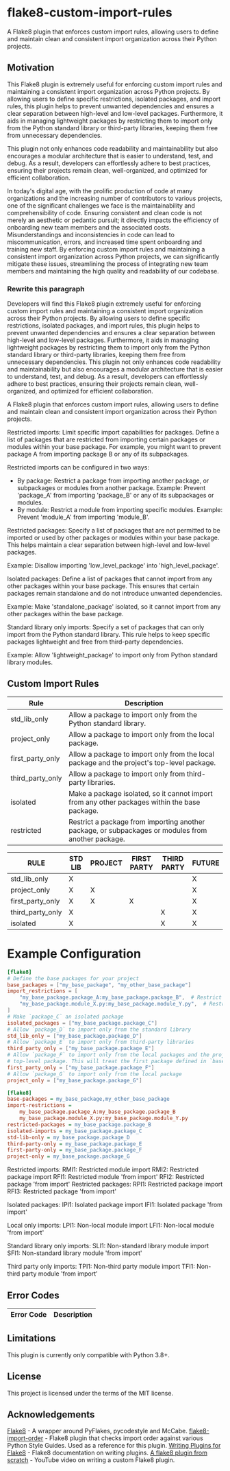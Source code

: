 # flake8-custom-import-rules
A Flake8 plugin that enforces custom import rules, allowing users to define and
maintain clean and consistent import organization across their Python projects.


## Motivation
This Flake8 plugin is extremely useful for enforcing custom import rules and
maintaining a consistent import organization across Python projects. By
allowing users to define specific restrictions, isolated packages, and import
rules, this plugin helps to prevent unwanted dependencies and ensures a clear
separation between high-level and low-level packages. Furthermore, it aids in
managing lightweight packages by restricting them to import only from the
Python standard library or third-party libraries, keeping them free
from unnecessary dependencies.

This plugin not only enhances code readability and maintainability but also
encourages a modular architecture that is easier to understand, test, and debug.
As a result, developers can effortlessly adhere to best practices, ensuring
their projects remain clean, well-organized, and optimized for efficient
collaboration.

In today's digital age, with the prolific production of code at many
organizations and the increasing number of contributors to various projects,
one of the significant challenges we face is the maintainability and
comprehensibility of code. Ensuring consistent and clean code is not merely
an aesthetic or pedantic pursuit; it directly impacts the efficiency of
onboarding new team members and the associated costs. Misunderstandings and
inconsistencies in code can lead to miscommunication, errors, and increased
time spent onboarding and training new staff. By enforcing custom import
rules and maintaining a consistent import organization across Python projects,
we can significantly mitigate these issues, streamlining the process of
integrating new team members and maintaining the high quality and readability
of our codebase.

### Rewrite this paragraph
Developers will find this Flake8 plugin extremely useful for enforcing custom
import rules and maintaining a consistent import organization across their
Python projects. By allowing users to define specific restrictions, isolated
packages, and import rules, this plugin helps to prevent unwanted dependencies
and ensures a clear separation between high-level and low-level packages.
Furthermore, it aids in managing lightweight packages by restricting them to
import only from the Python standard library or third-party libraries,
keeping them free from unnecessary dependencies. This plugin not only enhances
code readability and maintainability but also encourages a modular
architecture that is easier to understand, test, and debug. As a result,
developers can effortlessly adhere to best practices, ensuring their projects
remain clean, well-organized, and optimized for efficient collaboration.


A Flake8 plugin that enforces custom import rules, allowing users to define
and maintain clean and consistent import organization across their Python
projects.

Restricted imports: Limit specific import capabilities for packages. Define a
list of packages that are restricted from importing certain packages or
modules within your base package. For example, you might want to prevent
package A from importing package B or any of its subpackages.

Restricted imports can be configured in two ways:
- By package: Restrict a package from importing another package, or subpackages
  or modules from another package.
  Example: Prevent 'package_A' from importing 'package_B' or any of its
  subpackages or modules.
- By module: Restrict a module from importing specific modules.
  Example: Prevent 'module_A' from importing 'module_B'.

Restricted packages: Specify a list of packages that are not permitted to be
imported or used by other packages or modules within your base package. This
helps maintain a clear separation between high-level and low-level packages.

Example: Disallow importing 'low_level_package' into 'high_level_package'.

Isolated packages: Define a list of packages that cannot import from any other
packages within your base package. This ensures that certain packages remain
standalone and do not introduce unwanted dependencies.

Example: Make 'standalone_package' isolated, so it cannot import from any
other packages within the base package.

Standard library only imports: Specify a set of packages that can only import
from the Python standard library. This rule helps to keep specific packages
lightweight and free from third-party dependencies.

Example: Allow 'lightweight_package' to import only from Python standard
library modules.


## Custom Import Rules

| Rule             | Description                                                                                        |
|------------------|----------------------------------------------------------------------------------------------------|
| std_lib_only     | Allow a package to import only from the Python standard library.                                   |
| project_only     | Allow a package to import only from the local package.                                             |
| first_party_only | Allow a package to import only from the local package and the project's top-level package.         |
| third_party_only | Allow a package to import only from third-party libraries.                                         |
| isolated         | Make a package isolated, so it cannot import from any other packages within the base package.      |
| restricted       | Restrict a package from importing another package, or subpackages or modules from another package. |


| RULE             | STD LIB | PROJECT | FIRST PARTY | THIRD PARTY | FUTURE |
|------------------|---------|---------|-------------|-------------|--------|
| std_lib_only     | X       |         |             |             | X      |
| project_only     | X       | X       |             |             | X      |
| first_party_only | X       | X       | X           |             | X      |
| third_party_only | X       |         |             | X           | X      |
| isolated         | X       |         |             | X           | X      |




# Example Configuration

```toml
[flake8]
# Define the base packages for your project
base_packages = ["my_base_package", "my_other_base_package"]
import_restrictions = [
    "my_base_package.package_A:my_base_package.package_B",  # Restrict `package_A` from importing `package_B`
    "my_base_package.module_X.py:my_base_package.module_Y.py",  # Restrict `module_X.py` from importing `module_Y.py`
]
# Make `package_C` an isolated package
isolated_packages = ["my_base_package.package_C"]
# Allow `package_D` to import only from the standard library
std_lib_only = ["my_base_package.package_D"]
# Allow `package_E` to import only from third-party libraries
third_party_only = ["my_base_package.package_E"]
# Allow `package_F` to import only from the local packages and the project's
# top-level package. This will treat the first package defined in `base_packages` as the top-level package.
first_party_only = ["my_base_package.package_F"]
# Allow `package_G` to import only from the local package
project_only = ["my_base_package.package_G"]
```

```ini
[flake8]
base-packages = my_base_package,my_other_base_package
import-restrictions =
    my_base_package.package_A:my_base_package.package_B
    my_base_package.module_X.py:my_base_package.module_Y.py
restricted-packages = my_base_package.package_B
isolated-imports = my_base_package.package_C
std-lib-only = my_base_package.package_D
third-party-only = my_base_package.package_E
first-party-only = my_base_package.package_F
project-only = my_base_package.package_G
```

Restricted imports:
RMI1: Restricted module import
RMI2: Restricted package import
RFI1: Restricted module 'from import'
RFI2: Restricted package 'from import'
Restricted packages:
RPI1: Restricted package import
RFI3: Restricted package 'from import'

Isolated packages:
IPI1: Isolated package import
IFI1: Isolated package 'from import'

Local only imports:
LPI1: Non-local module import
LFI1: Non-local module 'from import'

Standard library only imports:
SLI1: Non-standard library module import
SFI1: Non-standard library module 'from import'

Third party only imports:
TPI1: Non-third party module import
TFI1: Non-third party module 'from import'



## Error Codes
| Error Code | Description |
| ---------- | ----------- |


## Limitations
This plugin is currently only compatible with Python 3.8+.

## License
This project is licensed under the terms of the MIT license.

## Acknowledgements
[Flake8](https://github.com/PyCQA/flake8) - A wrapper around PyFlakes,
pycodestyle and McCabe.
[flake8-import-order](https://github.com/PyCQA/flake8-import-order) - Flake8
plugin that checks import order against various Python Style Guides. Used as
a reference for this plugin.
[Writing Plugins for Flake8](https://flake8.pycqa.org/en/latest/plugin-development/index.html) - Flake8
documentation on writing plugins.
[A flake8 plugin from scratch](https://www.youtube.com/watch?v=ot5Z4KQPBL8) - YouTube
video on writing a custom Flake8 plugin.
